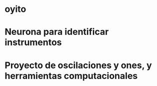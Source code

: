 # oyito
# Neurona para identificar instrumentos 
# Proyecto de oscilaciones y ones, y herramientas computacionales 
